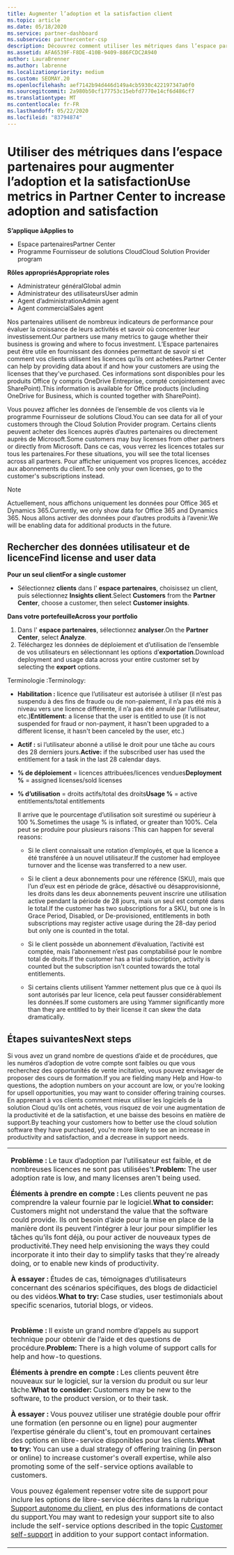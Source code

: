 ```yaml
---
title: Augmenter l’adoption et la satisfaction client
ms.topic: article
ms.date: 05/18/2020
ms.service: partner-dashboard
ms.subservice: partnercenter-csp
description: Découvrez comment utiliser les métriques dans l’espace partenaires. Les mesures peuvent indiquer si votre entreprise augmente, comment les clients utilisent leurs licences et où concentrer leurs investissements.
ms.assetid: AFA6539F-F8DE-410B-9409-886FCDC2A940
author: LauraBrenner
ms.author: labrenne
ms.localizationpriority: medium
ms.custom: SEOMAY.20
ms.openlocfilehash: aef7142b94d446d149a4cb5930c422197347a0f0
ms.sourcegitcommit: 2a980b50cf177753c15ebfd7770e14cf6d486cf7
ms.translationtype: MT
ms.contentlocale: fr-FR
ms.lasthandoff: 05/22/2020
ms.locfileid: "83794874"
---
```

# <a name="use-metrics-in-partner-center-to-increase-adoption-and-satisfaction"></a><span data-ttu-id="c33d3-104">Utiliser des métriques dans l’espace partenaires pour augmenter l’adoption et la satisfaction</span><span class="sxs-lookup"><span data-stu-id="c33d3-104">Use metrics in Partner Center to increase adoption and satisfaction</span></span>

<span data-ttu-id="c33d3-105">**S’applique à**</span><span class="sxs-lookup"><span data-stu-id="c33d3-105">**Applies to**</span></span>

- <span data-ttu-id="c33d3-106">Espace partenaires</span><span class="sxs-lookup"><span data-stu-id="c33d3-106">Partner Center</span></span>
- <span data-ttu-id="c33d3-107">Programme Fournisseur de solutions Cloud</span><span class="sxs-lookup"><span data-stu-id="c33d3-107">Cloud Solution Provider program</span></span>

<span data-ttu-id="c33d3-108">**Rôles appropriés**</span><span class="sxs-lookup"><span data-stu-id="c33d3-108">**Appropriate roles**</span></span>

- <span data-ttu-id="c33d3-109">Administrateur général</span><span class="sxs-lookup"><span data-stu-id="c33d3-109">Global admin</span></span>
- <span data-ttu-id="c33d3-110">Administrateur des utilisateurs</span><span class="sxs-lookup"><span data-stu-id="c33d3-110">User admin</span></span>
- <span data-ttu-id="c33d3-111">Agent d’administration</span><span class="sxs-lookup"><span data-stu-id="c33d3-111">Admin agent</span></span>
- <span data-ttu-id="c33d3-112">Agent commercial</span><span class="sxs-lookup"><span data-stu-id="c33d3-112">Sales agent</span></span>

<span data-ttu-id="c33d3-113">Nos partenaires utilisent de nombreux indicateurs de performance pour évaluer la croissance de leurs activités et savoir où concentrer leur investissement.</span><span class="sxs-lookup"><span data-stu-id="c33d3-113">Our partners use many metrics to gauge whether their business is growing and where to focus investment.</span></span> <span data-ttu-id="c33d3-114">L’Espace partenaires peut être utile en fournissant des données permettant de savoir si et comment vos clients utilisent les licences qu’ils ont achetées.</span><span class="sxs-lookup"><span data-stu-id="c33d3-114">Partner Center can help by providing data about if and how your customers are using the licenses that they've purchased.</span></span> <span data-ttu-id="c33d3-115">Ces informations sont disponibles pour les produits Office (y compris OneDrive&nbsp;Entreprise, compté conjointement avec SharePoint).</span><span class="sxs-lookup"><span data-stu-id="c33d3-115">This information is available for Office products (including OneDrive for Business, which is counted together with SharePoint).</span></span>

<span data-ttu-id="c33d3-116">Vous pouvez afficher les données de l’ensemble de vos clients via le programme Fournisseur de solutions Cloud.</span><span class="sxs-lookup"><span data-stu-id="c33d3-116">You can see data for all of your customers through the Cloud Solution Provider program.</span></span> <span data-ttu-id="c33d3-117">Certains clients peuvent acheter des licences auprès d’autres partenaires ou directement auprès de Microsoft.</span><span class="sxs-lookup"><span data-stu-id="c33d3-117">Some customers may buy licenses from other partners or directly from Microsoft.</span></span> <span data-ttu-id="c33d3-118">Dans ce cas, vous verrez les licences totales sur tous les partenaires.</span><span class="sxs-lookup"><span data-stu-id="c33d3-118">For these situations, you will see the total licenses across all partners.</span></span> <span data-ttu-id="c33d3-119">Pour afficher uniquement vos propres licences, accédez aux abonnements du client.</span><span class="sxs-lookup"><span data-stu-id="c33d3-119">To see only your own licenses, go to the customer's subscriptions instead.</span></span>

> [!NOTE]  
>  <span data-ttu-id="c33d3-120">Actuellement, nous affichons uniquement les données pour Office 365 et Dynamics 365.</span><span class="sxs-lookup"><span data-stu-id="c33d3-120">Currently, we only show data for Office 365 and Dynamics 365.</span></span> <span data-ttu-id="c33d3-121">Nous allons activer des données pour d’autres produits à l’avenir.</span><span class="sxs-lookup"><span data-stu-id="c33d3-121">We will be enabling data for additional products in the future.</span></span>

## <a name="find-license-and-user-data"></a><span data-ttu-id="c33d3-122">Rechercher des données utilisateur et de licence</span><span class="sxs-lookup"><span data-stu-id="c33d3-122">Find license and user data</span></span>


<span data-ttu-id="c33d3-123">**Pour un seul client**</span><span class="sxs-lookup"><span data-stu-id="c33d3-123">**For a single customer**</span></span>

- <span data-ttu-id="c33d3-124">Sélectionnez **clients** dans l' **espace partenaires**, choisissez un client, puis sélectionnez **Insights client**.</span><span class="sxs-lookup"><span data-stu-id="c33d3-124">Select **Customers** from the **Partner Center**, choose a customer, then select **Customer insights**.</span></span>

<span data-ttu-id="c33d3-125">**Dans votre portefeuille**</span><span class="sxs-lookup"><span data-stu-id="c33d3-125">**Across your portfolio**</span></span>

1.  <span data-ttu-id="c33d3-126">Dans l' **espace partenaires**, sélectionnez **analyser**.</span><span class="sxs-lookup"><span data-stu-id="c33d3-126">On the **Partner Center**, select **Analyze**.</span></span>
2.  <span data-ttu-id="c33d3-127">Téléchargez les données de déploiement et d’utilisation de l’ensemble de vos utilisateurs en sélectionnant les options d’**exportation**.</span><span class="sxs-lookup"><span data-stu-id="c33d3-127">Download deployment and usage data across your entire customer set by selecting the **export** options.</span></span>

<span data-ttu-id="c33d3-128">Terminologie :</span><span class="sxs-lookup"><span data-stu-id="c33d3-128">Terminology:</span></span>

- <span data-ttu-id="c33d3-129">**Habilitation :** licence que l’utilisateur est autorisée à utiliser (il n’est pas suspendu à des fins de fraude ou de non-paiement, il n’a pas été mis à niveau vers une licence différente, il n’a pas été annulé par l’utilisateur, etc.)</span><span class="sxs-lookup"><span data-stu-id="c33d3-129">**Entitlement:** a license that the user is entitled to use (it is not suspended for fraud or non-payment, it hasn't been upgraded to a different license, it hasn't been canceled by the user, etc.)</span></span>

- <span data-ttu-id="c33d3-130">**Actif&nbsp;:** si l’utilisateur abonné a utilisé le droit pour une tâche au cours des 28&nbsp;derniers jours.</span><span class="sxs-lookup"><span data-stu-id="c33d3-130">**Active:** if the subscribed user has used the entitlement for a task in the last 28 calendar days.</span></span>

- <span data-ttu-id="c33d3-131">**% de déploiement**&nbsp;=&nbsp;licences attribuées/licences vendues</span><span class="sxs-lookup"><span data-stu-id="c33d3-131">**Deployment %** = assigned licenses/sold licenses</span></span>

- <span data-ttu-id="c33d3-132">**% d’utilisation**&nbsp;=&nbsp;droits actifs/total des droits</span><span class="sxs-lookup"><span data-stu-id="c33d3-132">**Usage %** = active entitlements/total entitlements</span></span>

   <span data-ttu-id="c33d3-133">Il arrive que le pourcentage d’utilisation soit surestimé ou supérieur à 100&nbsp;%.</span><span class="sxs-lookup"><span data-stu-id="c33d3-133">Sometimes the usage % is inflated, or greater than 100%.</span></span> <span data-ttu-id="c33d3-134">Cela peut se produire pour plusieurs raisons :</span><span class="sxs-lookup"><span data-stu-id="c33d3-134">This can happen for several reasons:</span></span>

   - <span data-ttu-id="c33d3-135">Si le client connaissait une rotation d’employés, et que la licence a été transférée à un nouvel utilisateur.</span><span class="sxs-lookup"><span data-stu-id="c33d3-135">If the customer had employee turnover and the license was transferred to a new user.</span></span>

   - <span data-ttu-id="c33d3-136">Si le client a deux abonnements pour une référence (SKU), mais que l’un d’eux est en période de grâce, désactivé ou désapprovisionné, les droits dans les deux abonnements peuvent inscrire une utilisation active pendant la période de 28 jours, mais un seul est compté dans le total.</span><span class="sxs-lookup"><span data-stu-id="c33d3-136">If the customer has two subscriptions for a SKU, but one is In Grace Period, Disabled, or De-provisioned, entitlements in both subscriptions may register active usage during the 28-day period but only one is counted in the total.</span></span>

   - <span data-ttu-id="c33d3-137">Si le client possède un abonnement d’évaluation, l’activité est comptée, mais l’abonnement n’est pas comptabilisé pour le nombre total de droits.</span><span class="sxs-lookup"><span data-stu-id="c33d3-137">If the customer has a trial subscription, activity is counted but the subscription isn't counted towards the total entitlements.</span></span>

   - <span data-ttu-id="c33d3-138">Si certains clients utilisent Yammer nettement plus que ce à quoi ils sont autorisés par leur licence, cela peut fausser considérablement les données.</span><span class="sxs-lookup"><span data-stu-id="c33d3-138">If some customers are using Yammer significantly more than they are entitled to by their license it can skew the data dramatically.</span></span>

## <a name="next-steps"></a><span data-ttu-id="c33d3-139">Étapes suivantes</span><span class="sxs-lookup"><span data-stu-id="c33d3-139">Next steps</span></span>

<span data-ttu-id="c33d3-140">Si vous avez un grand nombre de questions d’aide et de procédures, que les numéros d’adoption de votre compte sont faibles ou que vous recherchez des opportunités de vente incitative, vous pouvez envisager de proposer des cours de formation.</span><span class="sxs-lookup"><span data-stu-id="c33d3-140">If you are fielding many Help and How-to questions, the adoption numbers on your account are low, or you're looking for upsell opportunities, you may want to consider offering training courses.</span></span> <span data-ttu-id="c33d3-141">En apprenant à vos clients comment mieux utiliser les logiciels de la solution Cloud qu’ils ont achetés, vous risquez de voir une augmentation de la productivité et de la satisfaction, et une baisse des besoins en matière de support.</span><span class="sxs-lookup"><span data-stu-id="c33d3-141">By teaching your customers how to better use the cloud solution software they have purchased, you're more likely to see an increase in productivity and satisfaction, and a decrease in support needs.</span></span>

<table>
<colgroup>
<col width="100%" />
</colgroup>
<tbody>
<tr class="odd">
<td><p><span data-ttu-id="c33d3-142"><strong>Problème :</strong> Le taux d’adoption par l’utilisateur est faible, et de nombreuses licences ne sont pas utilisées&#39;t.</span><span class="sxs-lookup"><span data-stu-id="c33d3-142"><strong>Problem:</strong> The user adoption rate is low, and many licenses aren&#39;t being used.</span></span></p>
<p><span data-ttu-id="c33d3-143"><strong>Éléments à prendre en compte :</strong> Les clients peuvent ne pas comprendre la valeur fournie par le logiciel.</span><span class="sxs-lookup"><span data-stu-id="c33d3-143"><strong>What to consider:</strong> Customers might not understand the value that the software could provide.</span></span> <span data-ttu-id="c33d3-144">Ils ont besoin d’aide pour la mise en place de la manière dont ils peuvent l’intégrer à leur jour pour simplifier les tâches qu’ils font déjà, ou pour activer de nouveaux types de productivité.</span><span class="sxs-lookup"><span data-stu-id="c33d3-144">They need help envisioning the ways they could incorporate it into their day to simplify tasks that they're already doing, or to enable new kinds of productivity.</span></span></p>
<p><span data-ttu-id="c33d3-145"><strong>À essayer :</strong> Études de cas, témoignages d’utilisateurs concernant des scénarios spécifiques, des blogs de didacticiel ou des vidéos.</span><span class="sxs-lookup"><span data-stu-id="c33d3-145"><strong>What to try:</strong> Case studies, user testimonials about specific scenarios, tutorial blogs, or videos.</span></span></p></td>
</tr>
<tr class="even">
<td><p><span data-ttu-id="c33d3-146"><strong>Problème :</strong> Il existe un grand nombre d’appels au support technique pour obtenir de l’aide et des questions de procédure.</span><span class="sxs-lookup"><span data-stu-id="c33d3-146"><strong>Problem:</strong> There is a high volume of support calls for help and how-to questions.</span></span></p>
<p><span data-ttu-id="c33d3-147"><strong>Éléments à prendre en compte :</strong> Les clients peuvent être nouveaux sur le logiciel, sur la version du produit ou sur leur tâche.</span><span class="sxs-lookup"><span data-stu-id="c33d3-147"><strong>What to consider:</strong> Customers may be new to the software, to the product version, or to their task.</span></span></p>
<p><span data-ttu-id="c33d3-148"><strong>À essayer :</strong> Vous pouvez utiliser une stratégie double pour offrir une formation (en personne ou en ligne) pour augmenter l’expertise générale du client&#39;s, tout en promouvant certaines des options en libre-service disponibles pour les clients.</span><span class="sxs-lookup"><span data-stu-id="c33d3-148"><strong>What to try:</strong> You can use a dual strategy of offering training (in person or online) to increase customer&#39;s overall expertise, while also promoting some of the self-service options available to customers.</span></span></p>
<p><span data-ttu-id="c33d3-149">Vous pouvez également repenser votre site de support pour inclure les options de libre-service décrites dans la rubrique <a href="customer-self-support.md" data-raw-source="[Customer self-support](customer-self-support.md)">Support autonome du client</a>, en plus des informations de contact du support.</span><span class="sxs-lookup"><span data-stu-id="c33d3-149">You may want to redesign your support site to also include the self-service options described in the topic <a href="customer-self-support.md" data-raw-source="[Customer self-support](customer-self-support.md)">Customer self-support</a> in addition to your support contact information.</span></span></p></td>
</tr>
</tbody>
</table>
